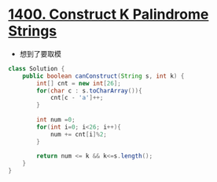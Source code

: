 # [1400. Construct K Palindrome Strings](https://leetcode.com/problems/construct-k-palindrome-strings/)
*  想到了要取模

```java
class Solution {
    public boolean canConstruct(String s, int k) {
        int[] cnt = new int[26];
        for(char c : s.toCharArray()){
            cnt[c - 'a']++;
        }
        
        int num =0;
        for(int i=0; i<26; i++){
            num += cnt[i]%2;
        }
        
        return num <= k && k<=s.length();
    }
}

```

